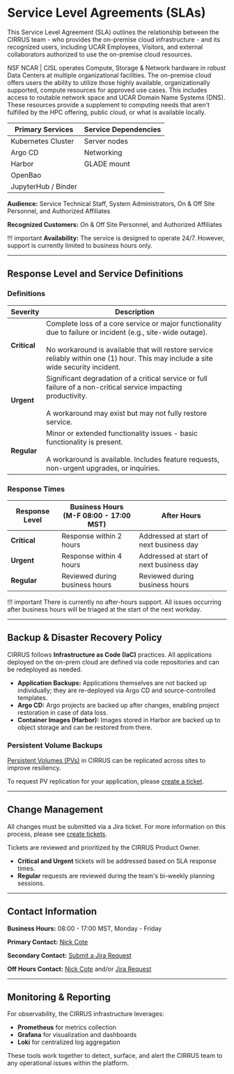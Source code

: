 # Service Level Agreements (SLAs)

This Service Level Agreement (SLA) outlines the relationship between the CIRRUS team - who provides the on-premise cloud infrastructure - and its recognized users, including UCAR Employees, Visitors, and external collaborators authorized to use the on-premise cloud resources.

NSF NCAR | CISL operates Compute, Storage & Network hardware in robust Data Centers at multiple organizational facilities. The on-premise cloud offers users the ability to utilize those highly available, organizationally supported, compute resources for approved use cases. This includes access to routable network space and UCAR Domain Name Systems (DNS). These resources provide a supplement to computing needs that aren't fulfilled by the HPC offering, public cloud, or what is available locally.

| **Primary Services** | **Service Dependencies** |
|----------------------|--------------------------|
| Kubernetes Cluster  | Server nodes             |
| Argo CD             | Networking               |
| Harbor              | GLADE mount              |
| OpenBao             |                          |
| JupyterHub / Binder |                          |

**Audience:** Service Technical Staff, System Administrators, On & Off Site Personnel, and Authorized Affiliates

**Recognized Customers:** On & Off Site Personnel, and Authorized Affiliates

!!! important
    **Availability:** The service is designed to operate 24/7. However, support is currently limited to business hours only.

---

## Response Level and Service Definitions

### Definitions

| **Severity** | **Description** |
|--------------|-----------------|
| **Critical** | Complete loss of a core service or major functionality due to failure or incident (e.g., site-wide outage).<br><br>No workaround is available that will restore service reliably within one (1) hour. This may include a site wide security incident. |
| **Urgent**   | Significant degradation of a critical service or full failure of a non-critical service impacting productivity.<br><br>A workaround may exist but may not fully restore service. |
| **Regular**  | Minor or extended functionality issues - basic functionality is present.<br><br>A workaround is available. Includes feature requests, non-urgent upgrades, or inquiries. |

### Response Times

| **Response Level** | **Business Hours**<br>(M-F 08:00 - 17:00 MST) | **After Hours** |
|--------------------|------------------------------------------------|-----------------|
| **Critical**       | Response within 2 hours                       | Addressed at start of next business day |
| **Urgent**         | Response within 4 hours                       | Addressed at start of next business day |
| **Regular**        | Reviewed during business hours                 | Reviewed during business hours |

!!! important
    There is currently no after-hours support. All issues occurring after business hours will be triaged at the start of the next workday.

---

## Backup & Disaster Recovery Policy

CIRRUS follows **Infrastructure as Code (IaC)** practices. All applications deployed on the on-prem cloud are defined via code repositories and can be redeployed as needed.

- **Application Backups:** Applications themselves are not backed up individually; they are re-deployed via Argo CD and source-controlled templates.
- **Argo CD:** Argo projects are backed up after changes, enabling project restoration in case of data loss.
- **Container Images (Harbor):** Images stored in Harbor are backed up to object storage and can be restored from there.

### Persistent Volume Backups

[Persistent Volumes (PVs)](../03-deploying-applications/additions.md#persistent-volumes) in CIRRUS can be replicated across sites to improve resiliency.

To request PV replication for your application, please [create a ticket](../02-interact-with-cirrus-team/create-tickets.md).

---

## Change Management

All changes must be submitted via a Jira ticket. For more information on this process, please see [create tickets](../02-interact-with-cirrus-team/create-tickets.md).

Tickets are reviewed and prioritized by the CIRRUS Product Owner.

- **Critical and Urgent** tickets will be addressed based on SLA response times.
- **Regular** requests are reviewed during the team's bi-weekly planning sessions.

---

## Contact Information

**Business Hours:** 08:00 - 17:00 MST, Monday - Friday

**Primary Contact:** [Nick Cote](mailto:ncote@ucar.edu)

**Secondary Contact:** [Submit a Jira Request](https://jira.ucar.edu/secure/CreateIssueDetails!init.jspa?pid=18470&amp;issuetype=10903&amp;summary=User%20Request:)

**Off Hours Contact:** [Nick Cote](mailto:ncote@ucar.edu) and/or [Jira Request](https://jira.ucar.edu/secure/CreateIssueDetails!init.jspa?pid=18470&amp;issuetype=10903&amp;summary=User%20Request:)

---

## Monitoring & Reporting

For observability, the CIRRUS infrastructure leverages:

- **Prometheus** for metrics collection
- **Grafana** for visualization and dashboards  
- **Loki** for centralized log aggregation

These tools work together to detect, surface, and alert the CIRRUS team to any operational issues within the platform.
